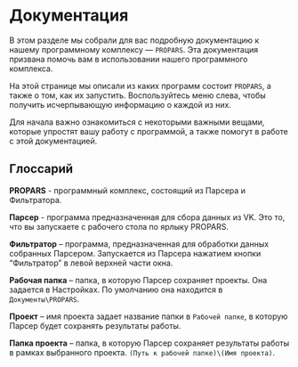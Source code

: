 # Документация

В этом разделе мы собрали для вас подробную документацию к нашему программному комплексу — `PROPARS`. Эта документация призвана помочь вам в использовании нашего программного комплекса. 

На этой странице мы описали из каких программ состоит `PROPARS`, а также о том, как их запустить. Воспользуйтесь меню слева, чтобы получить исчерпывающую информацию о каждой из них.

Для начала важно ознакомиться с некоторыми важными вещами, которые упростят вашу работу с программой, а также помогут в работе с этой документацией.

## Глоссарий

**PROPARS** - программный комплекс, состоящий из Парсера и Фильтратора.

**Парсер** - программа предназначенная для сбора данных из VK. Это то, что вы запускаете с рабочего стола по ярлыку PROPARS.

**Фильтратор** – программа, предназначенная для обработки данных собранных Парсером. Запускается из Парсера нажатием кнопки “Фильтратор” в левой верхней части окна. 

**Рабочая папка** – папка, в которую Парсер сохраняет проекты. Она задается в Настройках. По умолчанию она находится в `Документы\PROPARS`.

**Проект** – имя проекта задает название папки в `Рабочей папке`, в которую Парсер будет сохранять результаты работы.

**Папка проекта** – папка, в которую Парсер сохраняет результаты работы в рамках выбранного проекта. `(Путь к рабочей папке)\(Имя проекта)`.
